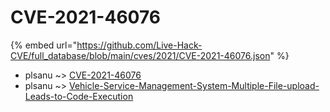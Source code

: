 # CVE-2021-46076
{% embed url="https://github.com/Live-Hack-CVE/full_database/blob/main/cves/2021/CVE-2021-46076.json" %}

* plsanu ~> [CVE-2021-46076](https://www.alice-snow.ru/2021/database/cve-2021-46076/cve-2021-46076-plsanu)
* plsanu ~> [Vehicle-Service-Management-System-Multiple-File-upload-Leads-to-Code-Execution](https://www.alice-snow.ru/2021/database/cve-2021-46076/vehicle-service-management-system-multiple-file-upload-leads-to-code-execution-plsanu)